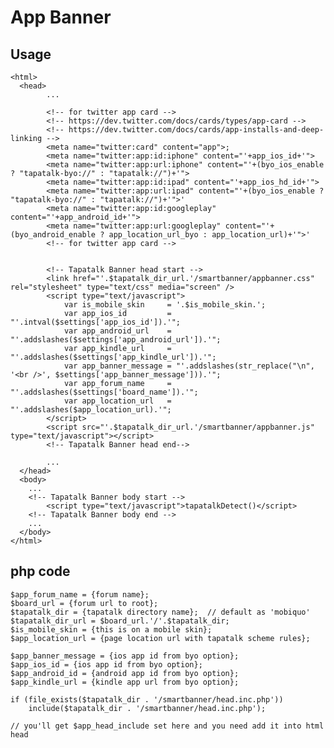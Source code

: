 App Banner
===================

## Usage ##
    <html>
      <head>
            ...
            
            <!-- for twitter app card -->
            <!-- https://dev.twitter.com/docs/cards/types/app-card -->
            <!-- https://dev.twitter.com/docs/cards/app-installs-and-deep-linking -->
            <meta name="twitter:card" content="app">;
            <meta name="twitter:app:id:iphone" content="'+app_ios_id+'">
            <meta name="twitter:app:url:iphone" content="'+(byo_ios_enable ? "tapatalk-byo://" : "tapatalk://")+'">
            <meta name="twitter:app:id:ipad" content="'+app_ios_hd_id+'">
            <meta name="twitter:app:url:ipad" content="'+(byo_ios_enable ? "tapatalk-byo://" : "tapatalk://")+'">'
            <meta name="twitter:app:id:googleplay" content="'+app_android_id+'">
            <meta name="twitter:app:url:googleplay" content="'+(byo_android_enable ? app_location_url_byo : app_location_url)+'">'
            <!-- for twitter app card -->
            
            
            <!-- Tapatalk Banner head start -->
            <link href="'.$tapatalk_dir_url.'/smartbanner/appbanner.css" rel="stylesheet" type="text/css" media="screen" />
            <script type="text/javascript">
                var is_mobile_skin     = '.$is_mobile_skin.';
                var app_ios_id         = "'.intval($settings['app_ios_id']).'";
                var app_android_url    = "'.addslashes($settings['app_android_url']).'";
                var app_kindle_url     = "'.addslashes($settings['app_kindle_url']).'";
                var app_banner_message = "'.addslashes(str_replace("\n", '<br />', $settings['app_banner_message'])).'";
                var app_forum_name     = "'.addslashes($settings['board_name']).'";
                var app_location_url   = "'.addslashes($app_location_url).'";
            </script>
            <script src="'.$tapatalk_dir_url.'/smartbanner/appbanner.js" type="text/javascript"></script>
            <!-- Tapatalk Banner head end-->
            
            ...
      </head>
      <body>
        ...
        <!-- Tapatalk Banner body start -->
            <script type="text/javascript">tapatalkDetect()</script>
        <!-- Tapatalk Banner body end -->
        ...
      </body>
    </html>


## php code ##

    $app_forum_name = {forum name};
    $board_url = {forum url to root};
    $tapatalk_dir = {tapatalk directory name};  // default as 'mobiquo'
    $tapatalk_dir_url = $board_url.'/'.$tapatalk_dir;
    $is_mobile_skin = {this is on a mobile skin};
    $app_location_url = {page location url with tapatalk scheme rules};
    
    $app_banner_message = {ios app id from byo option};
    $app_ios_id = {ios app id from byo option};
    $app_android_id = {android app id from byo option};
    $app_kindle_url = {kindle app url from byo option};
    
    if (file_exists($tapatalk_dir . '/smartbanner/head.inc.php'))
        include($tapatalk_dir . '/smartbanner/head.inc.php');
    
    // you'll get $app_head_include set here and you need add it into html head